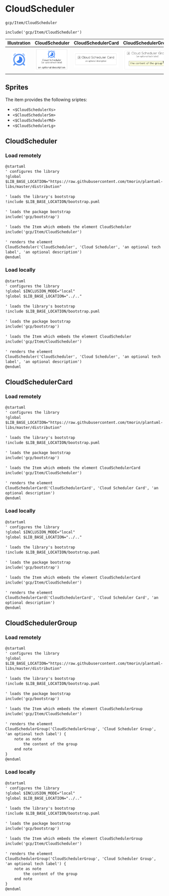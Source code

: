 # CloudScheduler


```text
gcp/Item/CloudScheduler
```

```text
include('gcp/Item/CloudScheduler')
```



| Illustration | CloudScheduler | CloudSchedulerCard | CloudSchedulerGroup |
| :---: | :---: | :---: | :---: |
| ![illustration for Illustration](../../gcp/Item/CloudScheduler.png) | ![illustration for CloudScheduler](../../gcp/Item/CloudScheduler.Local.png) | ![illustration for CloudSchedulerCard](../../gcp/Item/CloudSchedulerCard.Local.png) | ![illustration for CloudSchedulerGroup](../../gcp/Item/CloudSchedulerGroup.Local.png) |



## Sprites
The item provides the following sriptes:

- `<$CloudSchedulerXs>`
- `<$CloudSchedulerSm>`
- `<$CloudSchedulerMd>`
- `<$CloudSchedulerLg>`





## CloudScheduler

### Load remotely
```plantuml
@startuml
' configures the library
!global $LIB_BASE_LOCATION="https://raw.githubusercontent.com/tmorin/plantuml-libs/master/distribution"

' loads the library's bootstrap
!include $LIB_BASE_LOCATION/bootstrap.puml

' loads the package bootstrap
include('gcp/bootstrap')

' loads the Item which embeds the element CloudScheduler
include('gcp/Item/CloudScheduler')

' renders the element
CloudScheduler('CloudScheduler', 'Cloud Scheduler', 'an optional tech label', 'an optional description')
@enduml
```

### Load locally
```plantuml
@startuml
' configures the library
!global $INCLUSION_MODE="local"
!global $LIB_BASE_LOCATION="../.."

' loads the library's bootstrap
!include $LIB_BASE_LOCATION/bootstrap.puml

' loads the package bootstrap
include('gcp/bootstrap')

' loads the Item which embeds the element CloudScheduler
include('gcp/Item/CloudScheduler')

' renders the element
CloudScheduler('CloudScheduler', 'Cloud Scheduler', 'an optional tech label', 'an optional description')
@enduml
```

## CloudSchedulerCard

### Load remotely
```plantuml
@startuml
' configures the library
!global $LIB_BASE_LOCATION="https://raw.githubusercontent.com/tmorin/plantuml-libs/master/distribution"

' loads the library's bootstrap
!include $LIB_BASE_LOCATION/bootstrap.puml

' loads the package bootstrap
include('gcp/bootstrap')

' loads the Item which embeds the element CloudSchedulerCard
include('gcp/Item/CloudScheduler')

' renders the element
CloudSchedulerCard('CloudSchedulerCard', 'Cloud Scheduler Card', 'an optional description')
@enduml
```

### Load locally
```plantuml
@startuml
' configures the library
!global $INCLUSION_MODE="local"
!global $LIB_BASE_LOCATION="../.."

' loads the library's bootstrap
!include $LIB_BASE_LOCATION/bootstrap.puml

' loads the package bootstrap
include('gcp/bootstrap')

' loads the Item which embeds the element CloudSchedulerCard
include('gcp/Item/CloudScheduler')

' renders the element
CloudSchedulerCard('CloudSchedulerCard', 'Cloud Scheduler Card', 'an optional description')
@enduml
```

## CloudSchedulerGroup

### Load remotely
```plantuml
@startuml
' configures the library
!global $LIB_BASE_LOCATION="https://raw.githubusercontent.com/tmorin/plantuml-libs/master/distribution"

' loads the library's bootstrap
!include $LIB_BASE_LOCATION/bootstrap.puml

' loads the package bootstrap
include('gcp/bootstrap')

' loads the Item which embeds the element CloudSchedulerGroup
include('gcp/Item/CloudScheduler')

' renders the element
CloudSchedulerGroup('CloudSchedulerGroup', 'Cloud Scheduler Group', 'an optional tech label') {
    note as note
        the content of the group
    end note
}
@enduml
```

### Load locally
```plantuml
@startuml
' configures the library
!global $INCLUSION_MODE="local"
!global $LIB_BASE_LOCATION="../.."

' loads the library's bootstrap
!include $LIB_BASE_LOCATION/bootstrap.puml

' loads the package bootstrap
include('gcp/bootstrap')

' loads the Item which embeds the element CloudSchedulerGroup
include('gcp/Item/CloudScheduler')

' renders the element
CloudSchedulerGroup('CloudSchedulerGroup', 'Cloud Scheduler Group', 'an optional tech label') {
    note as note
        the content of the group
    end note
}
@enduml
```

